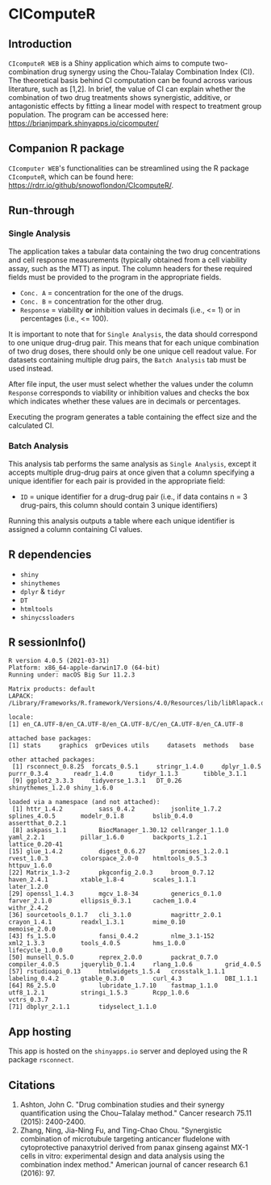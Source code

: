 # CIComputeR

## Introduction
`CIcomputeR WEB` is a Shiny application which aims to compute two-combination drug synergy using the Chou-Talalay Combination Index (CI). The theoretical basis behind CI computation can be found across various literature, such as [1,2]. In brief, the value of CI can explain whether the combination of two drug treatments shows synergistic, additive, or antagonistic effects by fitting a linear model with respect to treatment group population. 
The program can be accessed here: https://brianjmpark.shinyapps.io/cicomputer/

## Companion R package
`CIcomputer WEB`'s functionalities can be streamlined using the R package `CIcomputeR`, which can be found here: https://rdrr.io/github/snowoflondon/CIcomputeR/. 

## Run-through
### Single Analysis
The application takes a tabular data containing the two drug concentrations and cell response measurements (typically obtained from a cell viability assay, such as the MTT) as input. The column headers for these required fields must be provided to the program in the appropriate fields. 

* `Conc. A` = concentration for the one of the drugs.
* `Conc. B` = concentration for the other drug.
* `Response` = viability **or** inhibition values in decimals (i.e., <= 1) or in percentages (i.e., <= 100). 

It is important to note that for `Single Analysis`, the data should correspond to one unique drug-drug pair. This means that for each unique combination of two drug doses, there should only be one unique cell readout value. For datasets containing multiple drug pairs, the `Batch Analysis` tab must be used instead.

After file input, the user must select whether the values under the column `Response` corresponds to viability or inhibition values and checks the box which indicates whether these values are in decimals or percentages. 

Executing the program generates a table containing the effect size and the calculated CI.

### Batch Analysis
This analysis tab performs the same analysis as `Single Analysis`, except it accepts multiple drug-drug pairs at once given that a column specifying a unique identifier for each pair is provided in the appropriate field:

* `ID` = unique identifier for a drug-drug pair (i.e., if data contains n = 3 drug-pairs, this column should contain 3 unique identifiers)

Running this analysis outputs a table where each unique identifier is assigned a column containing CI values.

## R dependencies
* `shiny`
* `shinythemes`
* `dplyr` & `tidyr`
* `DT`
* `htmltools`
* `shinycssloaders`

## R sessionInfo()
```{r}
R version 4.0.5 (2021-03-31)
Platform: x86_64-apple-darwin17.0 (64-bit)
Running under: macOS Big Sur 11.2.3

Matrix products: default
LAPACK: /Library/Frameworks/R.framework/Versions/4.0/Resources/lib/libRlapack.dylib

locale:
[1] en_CA.UTF-8/en_CA.UTF-8/en_CA.UTF-8/C/en_CA.UTF-8/en_CA.UTF-8

attached base packages:
[1] stats     graphics  grDevices utils     datasets  methods   base     

other attached packages:
 [1] rsconnect_0.8.25  forcats_0.5.1     stringr_1.4.0     dplyr_1.0.5       purrr_0.3.4       readr_1.4.0       tidyr_1.1.3       tibble_3.1.1     
 [9] ggplot2_3.3.3     tidyverse_1.3.1   DT_0.26           shinythemes_1.2.0 shiny_1.6.0      

loaded via a namespace (and not attached):
 [1] httr_1.4.2          sass_0.4.2          jsonlite_1.7.2      splines_4.0.5       modelr_0.1.8        bslib_0.4.0         assertthat_0.2.1   
 [8] askpass_1.1         BiocManager_1.30.12 cellranger_1.1.0    yaml_2.2.1          pillar_1.6.0        backports_1.2.1     lattice_0.20-41    
[15] glue_1.4.2          digest_0.6.27       promises_1.2.0.1    rvest_1.0.3         colorspace_2.0-0    htmltools_0.5.3     httpuv_1.6.0       
[22] Matrix_1.3-2        pkgconfig_2.0.3     broom_0.7.12        haven_2.4.1         xtable_1.8-4        scales_1.1.1        later_1.2.0        
[29] openssl_1.4.3       mgcv_1.8-34         generics_0.1.0      farver_2.1.0        ellipsis_0.3.1      cachem_1.0.4        withr_2.4.2        
[36] sourcetools_0.1.7   cli_3.1.0           magrittr_2.0.1      crayon_1.4.1        readxl_1.3.1        mime_0.10           memoise_2.0.0      
[43] fs_1.5.0            fansi_0.4.2         nlme_3.1-152        xml2_1.3.3          tools_4.0.5         hms_1.0.0           lifecycle_1.0.0    
[50] munsell_0.5.0       reprex_2.0.0        packrat_0.7.0       compiler_4.0.5      jquerylib_0.1.4     rlang_1.0.6         grid_4.0.5         
[57] rstudioapi_0.13     htmlwidgets_1.5.4   crosstalk_1.1.1     labeling_0.4.2      gtable_0.3.0        curl_4.3            DBI_1.1.1          
[64] R6_2.5.0            lubridate_1.7.10    fastmap_1.1.0       utf8_1.2.1          stringi_1.5.3       Rcpp_1.0.6          vctrs_0.3.7        
[71] dbplyr_2.1.1        tidyselect_1.1.0   
```

## App hosting
This app is hosted on the `shinyapps.io` server and deployed using the R package `rsconnect`.

## Citations
1. Ashton, John C. "Drug combination studies and their synergy quantification using the Chou–Talalay method." Cancer research 75.11 (2015): 2400-2400.
2. Zhang, Ning, Jia-Ning Fu, and Ting-Chao Chou. "Synergistic combination of microtubule targeting anticancer fludelone with cytoprotective panaxytriol derived from panax ginseng against MX-1 cells in vitro: experimental design and data analysis using the combination index method." American journal of cancer research 6.1 (2016): 97.
